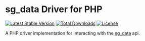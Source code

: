 # sg_data Driver for PHP

[![Latest Stable Version](https://poser.pugx.org/justetz/sg_data_php_driver/v/stable?format=flat)](https://packagist.org/packages/justetz/sg_data_php_driver)
[![Total Downloads](https://poser.pugx.org/justetz/sg_data_php_driver/downloads)](https://packagist.org/packages/justetz/sg_data_php_driver)
[![License](https://poser.pugx.org/justetz/sg_data_php_driver/license)](https://packagist.org/packages/justetz/sg_data_php_driver)


A PHP driver implementation for interacting with the [sg_data](https://github.com/justetz/sg_data) api.
